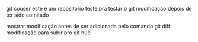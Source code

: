 git couser
este é um repositorio teste pra testar o git
modificação depois de ter sido comitado

mostrar modificação antes de ser adicionada pelo comando git diff
modificação para subir pro git hub
